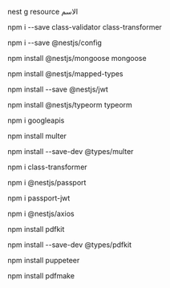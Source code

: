 nest g resource الاسم

npm i --save class-validator class-transformer


npm i --save @nestjs/config

npm install @nestjs/mongoose mongoose


npm install @nestjs/mapped-types

npm install --save @nestjs/jwt

npm install @nestjs/typeorm typeorm


npm i googleapis

npm install multer

npm install --save-dev @types/multer

npm i class-transformer


npm i @nestjs/passport

npm i passport-jwt


npm i @nestjs/axios

npm install pdfkit

npm install --save-dev @types/pdfkit

npm install puppeteer

npm install pdfmake
